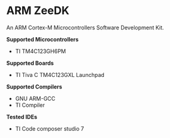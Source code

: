 # ARM ZeeDK 

An ARM Cortex-M Microcontrollers Software Development Kit.

**Supported Microcontrollers**

- TI TM4C123GH6PM


**Supported Boards**

- TI Tiva C TM4C123GXL Launchpad

**Supported Compilers**

- GNU ARM-GCC
- TI Compiler

**Tested IDEs**

- TI Code composer studio 7